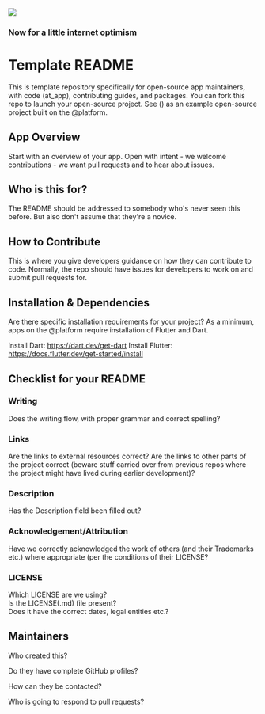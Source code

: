 <img src="https://atsign.dev/assets/img/@dev.png?sanitize=true">

### Now for a little internet optimism

# Template README
This is template repository specifically for open-source app maintainers, with code (at_app), contributing guides, and packages. You can fork this repo to launch your open-source project. See () as an example open-source project built on the @platform.

## App Overview
Start with an overview of your app. Open with intent - we welcome contributions - we want pull requests and to hear about issues.

## Who is this for?
The README should be addressed to somebody who's never seen this before.
But also don't assume that they're a novice.

## How to Contribute
This is where you give developers guidance on how they can contribute to code. Normally, the repo should have issues for developers to work on and submit pull requests for.

## Installation & Dependencies
Are there specific installation requirements for your project? As a minimum, apps on the @platform require installation of Flutter and Dart. 

Install Dart: https://dart.dev/get-dart
Install Flutter: https://docs.flutter.dev/get-started/install


## Checklist for your README

### Writing

Does the writing flow, with proper grammar and correct spelling?

### Links

Are the links to external resources correct?
Are the links to other parts of the project correct
(beware stuff carried over from previous repos where the
project might have lived during earlier development)?

### Description

Has the Description field been filled out?

### Acknowledgement/Attribution

Have we correctly acknowledged the work of others (and their Trademarks etc.)
where appropriate (per the conditions of their LICENSE?

### LICENSE

Which LICENSE are we using?  
Is the LICENSE(.md) file present?  
Does it have the correct dates, legal entities etc.?

## Maintainers

Who created this?  

Do they have complete GitHub profiles?  

How can they be contacted?  

Who is going to respond to pull requests?  
